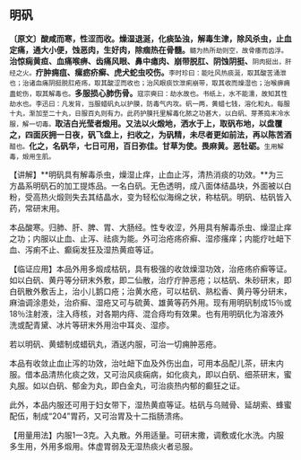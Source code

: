 ## 明矾

**〔原文〕酸咸而寒，性涩而收。燥湿退涎，化痰坠浊，解毒生津，除风杀虫，止血定痛，通大小便，蚀恶肉，生好肉，除痼热在骨髓。**<small>髓为热所劫则空，故骨痿而齿浮。</small>**治惊痫黄疸、血痛喉痹、齿痛风眼、鼻中瘜肉、崩带脱肛、阴蚀阴挺、**<small>阴肉挺出，肝经之火。</small>**疔肿痈疽、瘰疬疥癣、虎犬蛇虫咬伤。**<small>李时珍曰：能吐风热痰涎，取其酸苦涌泄也；治诸血痛阴挺脱肛疮疡，取其酸涩而收也；治风眼痰饮泄痢崩带，取其收而燥湿也；治喉痹痈蛊蛇伤，取其解毒也。</small>**多服损心肺伤骨。**<small>寇宗奭曰：劫水故也。书纸上，水不能濡，故知其性劫水也。李迅曰：凡发背，当服蜡矾丸以护膜，防毒气内攻。矾一两，黄蜡七钱，溶化和丸，每服十丸，渐加至二十丸，日服百丸则有力。此药护膜托里解毒化脓之功甚大，以白矾、芽茶捣末冷水服，解一切毒。</small>**取洁白光莹者煅用。又法以火煅地，洒水于上，取矾布地，以盘覆之，四面灰拥一日夜，矾飞盘上，扫收之，为矾精，未尽者更如前法，再以陈苦酒**<small>醋也。</small>**化之，名矾华，七日可用，百日弥佳。甘草为使。畏麻黄。恶牡砺。**<small>生用解毒，煅用生肌。</small>

【讲解】**明矾具有解毒杀虫，燥湿止痒，止血止泻，清热消痰的功效。**为三方晶系明矾石的加工提炼品。一名白矾。无色透明，成八面体结晶块，外面被以白粉，受高热火煅则失去其结晶水，变为轻松似海绵之状，称枯矾。明矾、枯矾皆入药，常研末用。

本品酸寒。归肺、肝、脾、胃、大肠经。性专收涩，外用具有解毒杀虫、燥湿止痒之功；内服以止血、止泻、祛痰为能。外可治疮疡疥癣、湿疹瘙痒；内能疗吐衄下血、泻痢不止、癫痫发狂及湿热黄疸等证。

【临证应用】本品外用多煅成枯矾，具有极强的收敛燥湿功效，治疮疡疥癣等证。如以白矾、黄丹等分研末外敷，即二仙散，治疗疔肿恶疮；以枯矾、朱砂研末，即白矾散外敷舌上，治小儿鹅口疮；治黄水疮，可以枯矾、熟松香、黄丹等分研末，麻油调涂患处，治疥癣、湿疮又可与硫黄、雄黄等药外用。现有用明矾制成15％或18％注射液，注入痔核，对各期内痔、混合痔均有效果。也有用明矾化为溶液外洗或配青黛、冰片等研末外用治中耳炎、湿疹。

若以明矾、黄蜡制成蜡矾丸，酒送内服，可治一切痈肿恶疮。

本品有收敛止血止泻的功效，治吐衄下血及外伤出血，可用本品配儿茶，研末内服。借本品清热化痰之效，又可治风痰痫病，如化痰丸，即以白矾、细茶研末，蜜丸服。如以白矾、郁金为丸，即白金丸，可治痰热内郁的癫狂之证。

此外，本品内服还可用于妇女带下，湿热黄疸等证。枯矾与乌贼骨、延胡索、蜂蜜配伍，制成“204”胃药，又可治胃及十二指肠溃疡。

【用量用法】内服1一3克。入丸散。外用适量。可研末撒，调敷或化水洗。内服多生用，外用多煅用。体虚胃弱及无湿热痰火者忌服。 
